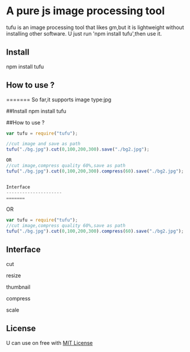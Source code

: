 A pure js image processing tool
===
tufu is an image processing tool that likes gm,but it is lightweight without installing other software.
U just run 'npm install tufu',then use it.

Install
---------------------
npm install tufu

How to use ?
---------------------
=======
So far,it supports image type:jpg

##Install
npm  install  tufu

##How to use ?
``` js
var tufu = require("tufu");

//cut image and save as path
tufu("./bg.jpg").cut(0,100,200,300).save("./bg2.jpg");

OR 
//cut image,compress quality 60%,save as path
tufu("./bg.jpg").cut(0,100,200,300).compress(60).save("./bg2.jpg");


Interface 
---------------------
=======
```
OR 
``` js
var tufu = require("tufu");
//cut image,compress quality 60%,save as path
tufu("./bg.jpg").cut(0,100,200,300).compress(60).save("./bg2.jpg");
```
Interface
---
cut

resize

thumbnail

compress

scale



License
---
U can use on free with [MIT License](https://github.com/shaozilee/tufu/blob/master/LICENSE.md)






